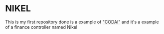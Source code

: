# NIKEL

This is my first repository done is a example of ["CODAI"](https://codai.growdev.com.br/) and it's a example of a finance controller named Nikel
